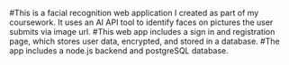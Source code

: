 #This is a facial recognition web application I created as part of my coursework. It uses an AI API tool to identify faces on pictures the user submits via image url.
#This web app includes a sign in and registration page, which stores user data, encrypted, and stored in a database.
#The app includes a node.js backend and postgreSQL database.
